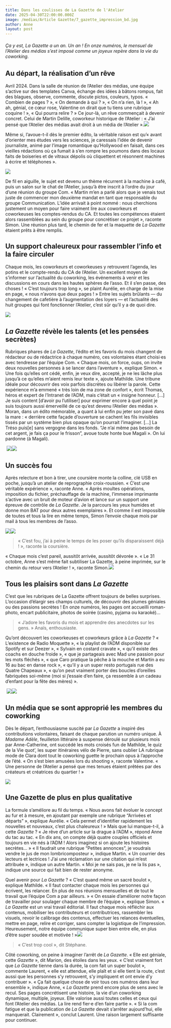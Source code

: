 ```yaml
---
title: Dans les coulisses de La Gazette de l'Atelier
date: 2025-04-30T22:00:00.000Z
image: /medias/Article Gazette/7_gazette_impression_bd.jpg
author: Anne
layout: post
---
```


###### *Ça y est, La Gazette a un an. Un an ! En onze numéros, le mensuel de l’Atelier des médias s’est imposé comme un joyeux repère dans la vie du coworking.*

## Au départ, la réalisation d’un rêve

Avril 2024. Dans la salle de réunion de l’Atelier des médias, une équipe s’active sur des templates Canva, échange des idées à bâtons rompus, fait des blagues, observe, commente, discute pictos, couleurs, typos. « Combien de pages ? », « On demande à qui ? », « On n’a rien, là ! », « Ah ah, génial, ce cœur rose, Valentine on dirait que tu tiens une rubrique coquine ! », « Qui pourra relire ? » Ce jour-là, un rêve commençait à devenir concret. Celui de Martin Delille, coworkeur historique de l’Atelier : « J’ai pensé que l’Atelier des médias avait droit à un média de l’Atelier ».![](</medias/Article Gazette/1_gazette_martin_bd.jpg>) 

Même si, l’avoue-t-il dès le premier édito, la véritable raison est qu’« avant d’orienter mes études vers les sciences, je caressais l’idée de devenir journaliste, animé par l’image romantique qu’Hollywood en faisait, dans ces vieilles rédactions où ça fumait à s’en rompre les poumons dans des locaux faits de boiseries et de vitraux dépolis où cliquettent et résonnent machines à écrire et téléphones ».

![](</medias/Article Gazette/2_gazette_edito_martin.png>)

De fil en aiguille, le sujet est devenu un thème récurrent à la machine à café, puis un salon sur le chat de l’Atelier, jusqu’à être inscrit à l’ordre du jour d’une réunion du groupe Com. « Martin m’en a parlé alors que je venais tout juste de commencer mon deuxième mandat en tant que responsable du groupe Communication. L’idée arrivait à point nommé : nous cherchions justement un moyen pour faire vraiment lire aux coworkeurs et coworkeuses les comptes-rendus du CA. Et toutes les compétences étaient alors rassemblées au sein du groupe pour concrétiser ce projet », raconte Simon. Une réunion plus tard, le chemin de fer et la maquette de *La Gazette* étaient prêts à être remplis.

## Un support chaleureux pour rassembler l’info et la faire circuler

Chaque mois, les coworkeurs et coworkeuses y retrouvent l’agenda, les potins et le compte-rendu du CA de l’Atelier. Un excellent moyen de s’informer sur l’actualité du coworking, les événements à venir et les discussions en cours dans les hautes sphères de l’asso. Et il s’en passe, des choses ! « C’est toujours trop long », se plaint Aurélie, en charge de la mise en page, « nous n’avons que deux pages ! » Entre les sujets brûlants — du changement de cafetière à l’augmentation des loyers — et l’actualité des huit groupes qui font fonctionner l’Atelier, c’est sûr qu’il y a de quoi dire.

![](</medias/Article Gazette/3_gazette_potins_CR_bd.jpg>) 

## *La Gazette* révèle les talents (et les pensées secrètes)

Rubriques phares de *La Gazette*, l’édito et les favoris du mois changent de rédacteur ou de rédactrice à chaque numéro, ces volontaires étant choisi·es avec tendresse par l’équipe Com. « Chaque mois, on force, oups, on invite deux nouvelles personnes à se lancer dans l’aventure », explique Simon. « Une fois qu’elles ont cédé, enfin, je veux dire, accepté, je ne les lâche plus jusqu’à ce qu’elles m’aient remis leur texte », ajoute Mathilde. Une tribune idéale pour découvrir des voix parfois discrètes ou libérer la parole. Cette expérience m’a emmené « très loin de ma zone de confort », écrit Thomas, héros et expert de l’Intranet de l’ADM, mais c’était un « insigne honneur. \[…] Je suis content \[d’avoir pu l’utiliser] pour exprimer encore à quel point je suis toujours aussi émerveillé de ce qu’est devenu l’Atelier des médias ». Moran, dans un édito mémorable, a quant à lui enfin pu jeter son pavé dans la mare : « derrière cette façade d’ouverture se cachent les fils invisibles tissés par un système bien plus opaque qu’on pourrait l’imaginer. \[…] La Tréso puis\[e] sans vergogne dans les fonds. “Je n’ai même pas besoin de cet argent, je fais ça pour le frisson”, avoue toute honte bue Magali ». On lui pardonne (à Magali).

 ![](</medias/Article Gazette/4_gazette_editos_bd.jpg>)![](</medias/Article Gazette/5_gazette_favoris.png>)

## Un succès fou

Après relecture et bon à tirer, une coursière monte la colline, clé USB en poche, jusqu’à un atelier de reprographie croix-roussien. « C’est une véritable expérience », raconte Anne. « Après moultes opérations, imposition du fichier, préchauffage de la machine, l’immense imprimante s’active avec un bruit de moteur d’avion et lance sur un support une épreuve de contrôle de *La Gazette*. Je la parcours les yeux humides et donne mon BAT pour deux autres exemplaires ». Et comme il est impossible de toutes et tous la lire en même temps, Simon l’envoie chaque mois par mail à tous les membres de l’asso.

![](</medias/Article Gazette/6_gazette_imposition_bd.jpg>)![](</medias/Article Gazette/7_gazette_impression_bd.jpg>)

> « C’est fou, j’ai à peine le temps de les poser qu’ils disparaissent déjà ! », raconte la coursière.

« Chaque mois c’est pareil, aussitôt arrivée, aussitôt dévorée ». « Le 31 octobre, Anne s’est même fait subtiliser La Gazette, à peine imprimée, sur le chemin du retour vers l’Atelier ! », raconte Simon.![](</medias/Article Gazette/7_gazette_lecture_bd.jpg>)

## Tous les plaisirs sont dans *La Gazette*

C’est que les rubriques de La Gazette offrent toujours de belles surprises. L’occasion d’élargir ses champs culturels, de découvrir des plumes géniales ou des passions secrètes ! En onze numéros, les pages ont accueilli roman-photo, encart publicitaire, photos de soirée (casino, pyjama ou karaoké)…

> « J’adore les favoris du mois et apprendre des anecdotes sur les gens. » Anaïs, enthousiaste.

Qu’ont découvert les coworkeuses et coworkeurs grâce à *La Gazette* ? « L’existence de Radio Moquette », « la playlist de l’ADM disponible sur Spotify et sur Deezer », « Sylvain en costard cravate », « qu’il existe des coachs en douche froide », « que je partageais avec Mad une passion pour les mots fléchés », « que Caro pratique la pêche à la mouche et Martin a eu 16 au bac en danse rock », « qu’il y a un super resto portugais rue des Quatre Chapeaux », « qu’on peut vraiment porter des boucles d’oreilles fabriquées soi-même (moi si j’essaie d’en faire, ça ressemble à un cadeau d’enfant pour la fête des mères) ».

 ![](</medias/Article Gazette/8_gazette_quiz_week_bd.jpg>)![](</medias/Article Gazette/9_gazette_mot_groupe.png>)

## Un média que se sont approprié les membres du coworking

Dès le départ, l’enthousiasme suscité par *La Gazette* a inspiré des contributions volontaires, faisant de chaque parution un numéro unique. À *Madame Adèle*, feuilleton littéraire à suspense déroulé sur plusieurs mois par Anne-Catherine, ont succédé les mots croisés fun de Mathilde, le quiz de la Vie quot’, les super itinéraires vélo de Pierre, sans oublier LA rubrique mode de Clara dont tout le coworking guette le prochain opus à l’approche de l’été. « On s’est bien amusées lors du shooting », raconte Valentine. « Une personne de l’Atelier a pensé que mes tenues étaient prêtées par des créateurs et créatrices du quartier ! »

![](</medias/Article Gazette/10_gazette_velo_mode_bd.jpg>)

## Une Gazette de plus en plus qualitative

La formule s’améliore au fil du temps. « Nous avons fait évoluer le concept au fur et à mesure, en ajoutant par exemple une rubrique “Arrivées et départs” », explique Aurélie. « Cela permet d’identifier rapidement les nouvelles et nouveaux, c’est plus chaleureux ! » Mais que lui manque-t-il, à cette *Gazette* ? « Je rêve d’un article sur la drague à l’ADM », répond Anne du tac au tac. « En dix ans, on compte déjà quatre couples officiels et toujours en vie nés à l’ADM ! Alors imaginez si on ajoute les histoires secrètes… » « Il faudrait une rubrique “Petites annonces”, je voudrais vendre le jus de mon lombricomposteur », indique Martin. « Un courrier des lecteurs et lectrices ! J’ai une réclamation sur une citation qui m’est attribuée », indique un autre Martin. « Moi je ne sais pas, je ne la lis pas », indique une source qui fait bien de rester anonyme.

Quel avenir pour *La Gazette* ? « C’est quand même un sacré boulot », explique Mathilde. « Il faut contacter chaque mois les personnes qui écrivent, les relancer. En plus de nos réunions mensuelles et de tout le travail que l’équipe Com a par ailleurs. » « On essaie d’améliorer notre façon de travailler pour soulager chaque membre de l’équipe », explique Simon. « *La Gazette* est un vrai travail éditorial. Il faut chaque mois réfléchir aux contenus, mobiliser les contributeurs et contributrices, rassembler les visuels, revoir le calibrage des contenus, effectuer les relances éventuelles, mettre en page, relire et corriger, sans compter la logistique de l’impression. Heureusement, notre équipe communique super bien entre elle, en plus d’être super soudée et motivée ! »![](</medias/Article Gazette/11_gazette_redac_bd.jpg>)

> « C’est trop cool », dit Stéphane.

Côté coworking, on peine à imaginer l’arrêt de *La Gazette*. « Elle est géniale, cette *Gazette* », dit Marion, des étoiles dans les yeux. « C’est vraiment fort que *La Gazette* tienne dans la durée, la com fait un super boulot », commente Laurent, « elle est attendue, elle plaît et si elle tient la route, c’est aussi que les personnes s’y retrouvent, s’y impliquent et ont envie d’y contribuer ». « Ça fait quelque chose de voir tous ces numéros dans leur ensemble », indique Anne, « *La Gazette* prend encore plus de sens avec le recul. Ses pages concrétisent une histoire, la vie d’un coworking dynamique, multiple, joyeux. Elle valorise aussi toutes celles et ceux qui font l’Atelier des médias. La lire rend fier·e d’en faire partie ». « Si la com fatigue et que la publication de *La Gazette* devait s’arrêter aujourd’hui, elle manquerait. Clairement », conclut Laurent. Une raison largement suffisante pour continuer.
